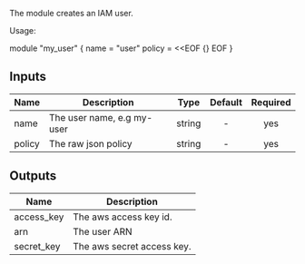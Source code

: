 The module creates an IAM user.

Usage:

   module "my_user" {
     name = "user"
     policy = <<EOF
     {}
   EOF
   }



## Inputs

| Name | Description | Type | Default | Required |
|------|-------------|:----:|:-----:|:-----:|
| name | The user name, e.g my-user | string | - | yes |
| policy | The raw json policy | string | - | yes |

## Outputs

| Name | Description |
|------|-------------|
| access_key | The aws access key id. |
| arn | The user ARN |
| secret_key | The aws secret access key. |

